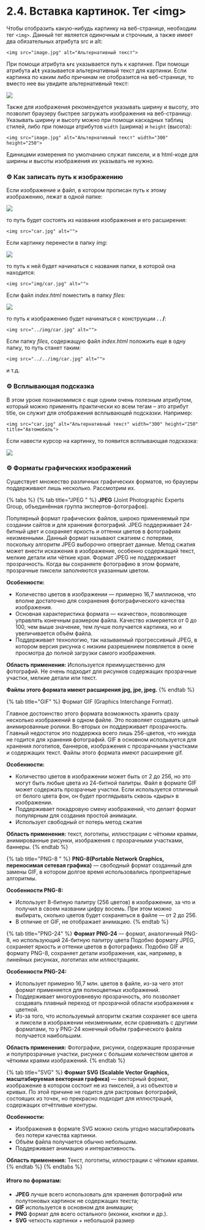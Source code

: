 # 2.4. Вставка картинок. Тег &lt;img&gt;

Чтобы отобразить какую-нибудь картинку на веб-странице, необходим тег `<img>`. Данный тег является одиночным и строчным, а также имеет два обязательных атрибута src и alt:

```text
<img src="image.jpg" alt="Альтернативный текст">
```

При помощи атрибута **`src`** указывается путь к картинке. При помощи атрибута **`alt`** указывается альтернативный текст для картинки. Если картинка по каким либо причинам не отобразится на веб-странице, то вместо нее вы увидите альтернативный текст:

![](../.gitbook/assets/img-2-imaalt.png)

Также для изображения рекомендуется указывать ширину и высоту, это позволит браузеру быстрее загружать изображения на веб-страницу. Указывать ширину и высоту можно при помощи каскадных таблиц стилей, либо при помощи атрибутов `width` \(ширина\) и `height` \(высота\):

```text
<img src="image.jpg" alt="Альтернативный текст" width="300" height="250">
```

Единицами измерения по умолчанию служат пиксели, и в html-коде для ширины и высоты изображения их указывать не нужно.



### ⚙ Как записать путь к изображению

Если изображение и файл, в котором прописан путь к этому изображению, лежат в одной папке:

![](../.gitbook/assets/img-new01.png)

то путь будет состоять из названия изображения и его расширения:

```text
<img src="car.jpg" alt="">
```

Если картинку перенести в папку _img_: 

![](../.gitbook/assets/img-new02.png)



то путь к ней будет начинаться с названия папки, в которой она находится:

```text
<img src="img/car.jpg" alt="">
```

Если файл _index.html_ поместить в папку _files_:

![](../.gitbook/assets/img-new03.png)



то путь к изображению будет начинаться с конструкции  **. . /**:

```text
<img src="../img/car.jpg" alt="">
```

Если папку _files_, содержащую файл _index.html_ положить еще в одну папку, то путь станет таким:

```text
<img src="../../img/car.jpg" alt="">
```

и т.д.

### ⚙ Всплывающая подсказка

В этом уроке познакомимся с еще одним очень полезным атрибутом, который можно применять практически ко всем тегам – это атрибут title, он служит для отображения всплывающей подсказки. Например:

```text
<img src="car.jpg" alt="Альтернативный текст" width="300" height="250" title="Автомобиль">
```

Если навести курсор на картинку, то появится всплывающая подсказка:

![](../.gitbook/assets/img-new04.png)

#### 

### ⚙ Форматы графических изображений

Существует множество различных графических форматов, но браузеры поддерживают лишь несколько. Рассмотрим их.

{% tabs %}
{% tab title="JPEG " %}
**JPEG**  \(Joint Photographic Experts Group, объединённая группа экспертов-фотографов\).

Популярный формат графических файлов, широко применяемый при создании сайтов и для хранения фотографий. JPEG поддерживает 24-битный цвет и сохраняет яркость и оттенки цветов в фотографиях неизменными. Данный формат называют сжатием с потерями, поскольку алгоритм JPEG выборочно отвергает данные. Метод сжатия может внести искажения в изображение, особенно содержащий текст, мелкие детали или чёткие края. Формат JPEG не поддерживает прозрачность. Когда вы сохраняете фотографию в этом формате, прозрачные пиксели заполняются указанным цветом.

**Особенности:**

* Количество цветов в изображении — примерно 16,7 миллионов, что вполне достаточно для сохранения фотографического качества изображения.
* Основная характеристика формата — «качество», позволяющее управлять конечным размером файла. Качество измеряется от 0 до 100, чем выше значение, тем лучше получается картинка, но и увеличивается объём файла.
* Поддерживает технологию, так называемый прогрессивный JPEG, в котором версия рисунка с низким разрешением появляется в окне просмотра до полной загрузки самого изображения.

**Область применения:**  Используется преимущественно для фотографий. Не очень подходит для рисунков содержащих прозрачные участки, мелкие детали или текст.

**Файлы этого формата имеют расширения jpg, jpe, jpeg.**
{% endtab %}

{% tab title="GIF" %}
Формат GIF \(Graphics Interchange Format\).

 Главное достоинство этого формата возможность хранить сразу несколько изображений в одном файле. Это позволяет создавать целый анимированные ролики. Во-вторых он поддерживает прозрачность. Главный недостаток это поддержка всего лишь 256-цветов, что никуда не годится для хранения фотографий. GIF в основном используется для хранения логотипов, баннеров, изображения с прозрачными участками и содержащих текст. Файлы этого формата имеют расширение gif.

**Особенности:**

* Количество цветов в изображении может быть от 2 до 256, но это могут быть любые цвета из 24-битной палитры. Файл в формате GIF может содержать прозрачные участки. Если используется отличный от белого цвета фон, он будет проглядывать сквозь «дыры» в изображении.
* Поддерживает покадровую смену изображений, что делает формат популярным для создания простой анимации.
* Использует свободный от потерь метод сжатия

**Область применения:** текст, логотипы, иллюстрации с чёткими краями, анимированные рисунки, изображения с прозрачными участками, баннеры.
{% endtab %}

{% tab title="PNG-8 " %}
**PNG-8\(Portable Network Graphics, переносимая сетевая графика\)** — свободный формат созданный для замены GIF, в котором долгое время использовались проприетарные алгоритмы.

**Особенности PNG-8:**

* Использует 8-битную палитру \(256 цветов\) в изображении, за что и получил в своем названии цифру восемь. При этом можно выбирать, сколько цветов будет сохраняться в файле — от 2 до 256.
* В отличие от GIF, не отображает анимацию.
{% endtab %}

{% tab title="PNG-24" %}
**Формат PNG-24** — формат, аналогичный PNG-8, но использующий 24-битную палитру цвета Подобно формату JPEG, сохраняет яркость и оттенки цветов в фотографиях. Подобно GIF и формату PNG-8, сохраняет детали изображения, как, например, в линейных рисунках, логотипах или иллюстрациях.

**Особенности PNG-24:**

* Использует примерно 16,7 млн. цветов в файле, из-за чего этот формат применяется для полноцветных изображений.
* Поддерживает многоуровневую прозрачность, это позволяет создавать плавный переход от прозрачной области изображения к цветной.
* Из-за того, что используемый алгоритм сжатия сохраняет все цвета и пиксели в изображении неизменными, если сравнивать с другими форматами, то у PNG-24 конечный объём графического файла получается наибольшим.

**Область применения:** Фотографии, рисунки, содержащие прозрачные и полупрозрачные участки, рисунки с большим количеством цветов и чёткими краями изображений.
{% endtab %}

{% tab title="SVG" %}
**Формат SVG \(Scalable Vector Graphics, масштабируемая векторная графика\)** — векторный формат, изображение в котором состоит не из пикселей, а из объектов и кривых. По этой причине не годится для растровых фотографий, состоящих из точек, но прекрасно подходит для иллюстраций, содержащих отчётливые контуры.

**Особенности:**

* Изображения в формате SVG можно сколь угодно масштабировать без потери качества картинки.
* Объём файла получается обычно небольшим.
* Поддерживает анимацию и интерактивность.

**Область применения:** Текст, логотипы, иллюстрации с чёткими краями.
{% endtab %}
{% endtabs %}

#### 

#### Итого по форматам:

* **JPEG** лучше всего использовать для хранения фотографий или полутоновых картинок не содержащих текста;
* **GIF** используется в основном для анимации;
* **PNG**  формат для всего остального \(иконки, кнопки и др.\).
* **SVG** четкость картинки + небольшой размер

